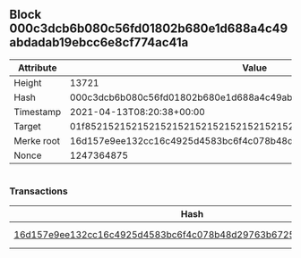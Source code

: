 ## Block 000c3dcb6b080c56fd01802b680e1d688a4c49abdadab19ebcc6e8cf774ac41a

Attribute | Value
--- | ---
Height | 13721
Hash | 000c3dcb6b080c56fd01802b680e1d688a4c49abdadab19ebcc6e8cf774ac41a
Timestamp | 2021-04-13T08:20:38+00:00
Target | 01f8521521521521521521521521521521521521521521521521521521521521
Merke root | 16d157e9ee132cc16c4925d4583bc6f4c078b48d29763b67259acd15f7ea9515
Nonce | 1247364875

```

```

### Transactions

Hash | Amount
--- | ---
[16d157e9ee132cc16c4925d4583bc6f4c078b48d29763b67259acd15f7ea9515](16d157e9ee132cc16c4925d4583bc6f4c078b48d29763b67259acd15f7ea9515.md) | 10.00000000 SKEPTI 
